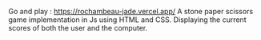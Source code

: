 Go and play : https://rochambeau-jade.vercel.app/
A stone paper scissors game implementation in Js using HTML and CSS. Displaying the current scores of both the user and the computer.
